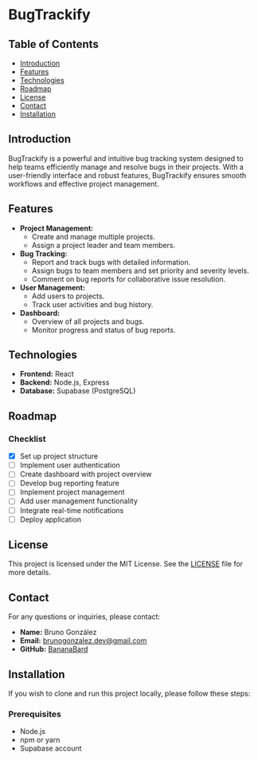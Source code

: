 # BugTrackify

## Table of Contents
- [Introduction](#introduction)
- [Features](#features)
- [Technologies](#technologies)
- [Roadmap](#roadmap)
- [License](#license)
- [Contact](#contact)
- [Installation](#installation)

## Introduction
BugTrackify is a powerful and intuitive bug tracking system designed to help teams efficiently manage and resolve bugs in their projects. With a user-friendly interface and robust features, BugTrackify ensures smooth workflows and effective project management.

## Features
- **Project Management:**
  - Create and manage multiple projects.
  - Assign a project leader and team members.
- **Bug Tracking:**
  - Report and track bugs with detailed information.
  - Assign bugs to team members and set priority and severity levels.
  - Comment on bug reports for collaborative issue resolution.
- **User Management:**
  - Add users to projects.
  - Track user activities and bug history.
- **Dashboard:**
  - Overview of all projects and bugs.
  - Monitor progress and status of bug reports.


## Technologies
- **Frontend:** React
- **Backend:** Node.js, Express
- **Database:** Supabase (PostgreSQL)

## Roadmap
### Checklist
- [x] Set up project structure
- [ ] Implement user authentication
- [ ] Create dashboard with project overview
- [ ] Develop bug reporting feature
- [ ] Implement project management
- [ ] Add user management functionality
- [ ] Integrate real-time notifications
- [ ] Deploy application

## License
This project is licensed under the MIT License. See the [LICENSE](https://github.com/git/git-scm.com/blob/main/MIT-LICENSE.txt) file for more details.

## Contact
For any questions or inquiries, please contact:

- **Name:** Bruno González
- **Email:** brunogonzalez.dev@gmail.com
- **GitHub:** [BananaBard](https://github.com/BananaBard)

## Installation
If you wish to clone and run this project locally, please follow these steps:

### Prerequisites
- Node.js
- npm or yarn
- Supabase account